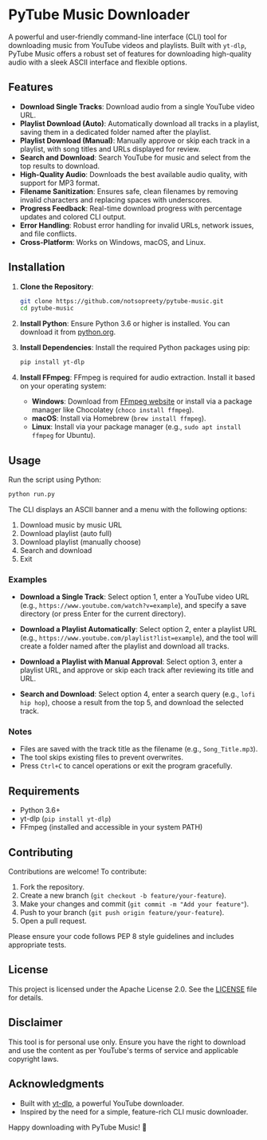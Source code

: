 # PyTube Music Downloader

A powerful and user-friendly command-line interface (CLI) tool for downloading music from YouTube videos and playlists. Built with `yt-dlp`, PyTube Music offers a robust set of features for downloading high-quality audio with a sleek ASCII interface and flexible options.

## Features

- **Download Single Tracks**: Download audio from a single YouTube video URL.
- **Playlist Download (Auto)**: Automatically download all tracks in a playlist, saving them in a dedicated folder named after the playlist.
- **Playlist Download (Manual)**: Manually approve or skip each track in a playlist, with song titles and URLs displayed for review.
- **Search and Download**: Search YouTube for music and select from the top results to download.
- **High-Quality Audio**: Downloads the best available audio quality, with support for MP3 format.
- **Filename Sanitization**: Ensures safe, clean filenames by removing invalid characters and replacing spaces with underscores.
- **Progress Feedback**: Real-time download progress with percentage updates and colored CLI output.
- **Error Handling**: Robust error handling for invalid URLs, network issues, and file conflicts.
- **Cross-Platform**: Works on Windows, macOS, and Linux.

## Installation

1. **Clone the Repository**:
   ```bash
   git clone https://github.com/notsopreety/pytube-music.git
   cd pytube-music
   ```

2. **Install Python**:
   Ensure Python 3.6 or higher is installed. You can download it from [python.org](https://www.python.org/downloads/).

3. **Install Dependencies**:
   Install the required Python packages using pip:
   ```bash
   pip install yt-dlp
   ```

4. **Install FFmpeg**:
   FFmpeg is required for audio extraction. Install it based on your operating system:
   - **Windows**: Download from [FFmpeg website](https://ffmpeg.org/download.html) or install via a package manager like Chocolatey (`choco install ffmpeg`).
   - **macOS**: Install via Homebrew (`brew install ffmpeg`).
   - **Linux**: Install via your package manager (e.g., `sudo apt install ffmpeg` for Ubuntu).

## Usage

Run the script using Python:
```bash
python run.py
```

The CLI displays an ASCII banner and a menu with the following options:
1. Download music by music URL
2. Download playlist (auto full)
3. Download playlist (manually choose)
4. Search and download
5. Exit

### Examples

- **Download a Single Track**:
  Select option 1, enter a YouTube video URL (e.g., `https://www.youtube.com/watch?v=example`), and specify a save directory (or press Enter for the current directory).

- **Download a Playlist Automatically**:
  Select option 2, enter a playlist URL (e.g., `https://www.youtube.com/playlist?list=example`), and the tool will create a folder named after the playlist and download all tracks.

- **Download a Playlist with Manual Approval**:
  Select option 3, enter a playlist URL, and approve or skip each track after reviewing its title and URL.

- **Search and Download**:
  Select option 4, enter a search query (e.g., `lofi hip hop`), choose a result from the top 5, and download the selected track.

### Notes
- Files are saved with the track title as the filename (e.g., `Song_Title.mp3`).
- The tool skips existing files to prevent overwrites.
- Press `Ctrl+C` to cancel operations or exit the program gracefully.

## Requirements

- Python 3.6+
- yt-dlp (`pip install yt-dlp`)
- FFmpeg (installed and accessible in your system PATH)

## Contributing

Contributions are welcome! To contribute:
1. Fork the repository.
2. Create a new branch (`git checkout -b feature/your-feature`).
3. Make your changes and commit (`git commit -m "Add your feature"`).
4. Push to your branch (`git push origin feature/your-feature`).
5. Open a pull request.

Please ensure your code follows PEP 8 style guidelines and includes appropriate tests.

## License

This project is licensed under the Apache License 2.0. See the [LICENSE](LICENSE) file for details.

## Disclaimer

This tool is for personal use only. Ensure you have the right to download and use the content as per YouTube's terms of service and applicable copyright laws.

## Acknowledgments

- Built with [yt-dlp](https://github.com/yt-dlp/yt-dlp), a powerful YouTube downloader.
- Inspired by the need for a simple, feature-rich CLI music downloader.

Happy downloading with PyTube Music! 🎵
